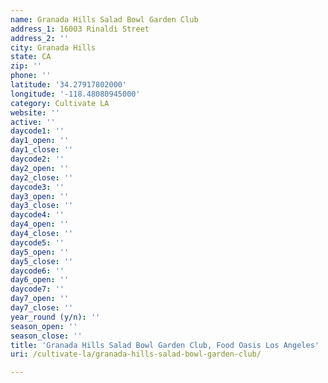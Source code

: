 ```yaml
---
name: Granada Hills Salad Bowl Garden Club
address_1: 16003 Rinaldi Street
address_2: ''
city: Granada Hills
state: CA
zip: ''
phone: ''
latitude: '34.27917802000'
longitude: '-118.48080945000'
category: Cultivate LA
website: ''
active: ''
daycode1: ''
day1_open: ''
day1_close: ''
daycode2: ''
day2_open: ''
day2_close: ''
daycode3: ''
day3_open: ''
day3_close: ''
daycode4: ''
day4_open: ''
day4_close: ''
daycode5: ''
day5_open: ''
day5_close: ''
daycode6: ''
day6_open: ''
daycode7: ''
day7_open: ''
day7_close: ''
year_round (y/n): ''
season_open: ''
season_close: ''
title: 'Granada Hills Salad Bowl Garden Club, Food Oasis Los Angeles'
uri: /cultivate-la/granada-hills-salad-bowl-garden-club/

---
```

